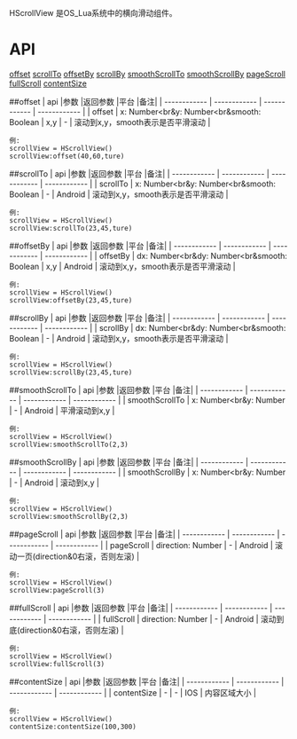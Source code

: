HScrollView  是OS_Lua系统中的横向滑动组件。

# API

[offset](#offset)
[scrollTo](#scrollTo)
[offsetBy](#offsetBy)
[scrollBy](#scrollBy)
[smoothScrollTo](#smoothScrollTo)
[smoothScrollBy](#smoothScrollBy)
[pageScroll](#pageScroll)
[fullScroll](#fullScroll)
[contentSize](#contentSize)


##offset
| api  |参数   |返回参数   |平台   |备注|
| ------------ | ------------ | ------------ | ------------ |
| offset   |  x: Number<br&y: Number<br&smooth: Boolean    |    x,y |   -  |    滚动到x,y，smooth表示是否平滑滚动   |

    例:
    scrollView = HScrollView()
	scrollView:offset(40,60,ture)

##scrollTo
| api  |参数   |返回参数   |平台   |备注|
| ------------ | ------------ | ------------ | ------------ |
|    scrollTo    |  x: Number<br&y: Number<br&smooth: Boolean    |  -   |  Android   |   滚动到x,y，smooth表示是否平滑滚动   |

    例:
    scrollView = HScrollView()
	scrollView:scrollTo(23,45,ture)

##offsetBy
| api  |参数   |返回参数   |平台   |备注|
| ------------ | ------------ | ------------ | ------------ |
|   offsetBy |  dx: Number<br&dy: Number<br&smooth: Boolean  |   x,y  |   Android  |    滚动到x,y，smooth表示是否平滑滚动   |

    例:
    scrollView = HScrollView()
	scrollView:offsetBy(23,45,ture)

##scrollBy
| api  |参数   |返回参数   |平台   |备注|
| ------------ | ------------ | ------------ | ------------ |
|   scrollBy     |    dx: Number<br&dy: Number<br&smooth: Boolean  |  -   | Android    |    滚动到x,y，smooth表示是否平滑滚动   |

    例:
    scrollView = HScrollView()
	scrollView:scrollBy(23,45,ture)

##smoothScrollTo
| api  |参数   |返回参数   |平台   |备注|
| ------------ | ------------ | ------------ | ------------ |
|   smoothScrollTo     |   x: Number<br&y: Number   | -    |    Android  |   平滑滚动到x,y    |

    例:
    scrollView = HScrollView()
	scrollView:smoothScrollTo(2,3)

##smoothScrollBy
| api  |参数   |返回参数   |平台   |备注|
| ------------ | ------------ | ------------ | ------------ |
|   smoothScrollBy     |   x: Number<br&y: Number   |  -   |  Android    |    滚动到x,y   |

    例:
    scrollView = HScrollView()
	scrollView:smoothScrollBy(2,3)

##pageScroll
| api  |参数   |返回参数   |平台   |备注|
| ------------ | ------------ | ------------ | ------------ |
|    pageScroll    |   direction: Number  |   -  |  Android    |   滚动一页(direction&0右滚，否则左滚)    |

    例:
    scrollView = HScrollView()
	scrollView:pageScroll(3)

##fullScroll
| api  |参数   |返回参数   |平台   |备注|
| ------------ | ------------ | ------------ | ------------ |
|    fullScroll    |  direction: Number    |  -   |   Android   |   滚动到底(direction&0右滚，否则左滚)    |

    例:
    scrollView = HScrollView()
	scrollView:fullScroll(3)

##contentSize
| api  |参数   |返回参数   |平台   |备注|
| ------------ | ------------ | ------------ | ------------ |
|     contentSize   |   -   |  -   | IOS    |    内容区域大小   |

    例:
    scrollView = HScrollView()
	contentSize:contentSize(100,300)






